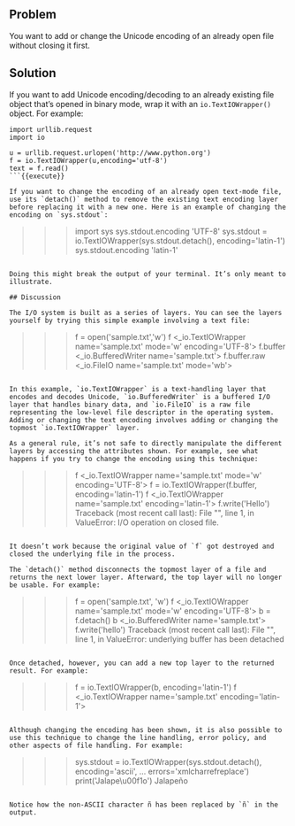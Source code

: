 ## Problem

You want to add or change the Unicode encoding of an already open file without closing it first.

## Solution

If you want to add Unicode encoding/decoding to an already existing file object that’s opened in binary mode, wrap it with an `io.TextIOWrapper()` object. For example:

```
import urllib.request
import io

u = urllib.request.urlopen('http://www.python.org')
f = io.TextIOWrapper(u,encoding='utf-8')
text = f.read()
```{{execute}}

If you want to change the encoding of an already open text-mode file, use its `detach()` method to remove the existing text encoding layer before replacing it with a new one. Here is an example of changing the encoding on `sys.stdout`:

```
>>> import sys
>>> sys.stdout.encoding
'UTF-8'
>>> sys.stdout = io.TextIOWrapper(sys.stdout.detach(), encoding='latin-1')
>>> sys.stdout.encoding
'latin-1'
>>>
```{{execute}}

Doing this might break the output of your terminal. It’s only meant to illustrate.

## Discussion

The I/O system is built as a series of layers. You can see the layers yourself by trying this simple example involving a text file:

```
>>> f = open('sample.txt','w')
>>> f
<_io.TextIOWrapper name='sample.txt' mode='w' encoding='UTF-8'>
>>> f.buffer
<_io.BufferedWriter name='sample.txt'>
>>> f.buffer.raw
<_io.FileIO name='sample.txt' mode='wb'>
>>>
```{{execute}}

In this example, `io.TextIOWrapper` is a text-handling layer that encodes and decodes Unicode, `io.BufferedWriter` is a buffered I/O layer that handles binary data, and `io.FileIO` is a raw file representing the low-level file descriptor in the operating system. Adding or changing the text encoding involves adding or changing the topmost `io.TextIOWrapper` layer.

As a general rule, it’s not safe to directly manipulate the different layers by accessing the attributes shown. For example, see what happens if you try to change the encoding using this technique:

```
>>> f
<_io.TextIOWrapper name='sample.txt' mode='w' encoding='UTF-8'>
>>> f = io.TextIOWrapper(f.buffer, encoding='latin-1')
>>> f
<_io.TextIOWrapper name='sample.txt' encoding='latin-1'>
>>> f.write('Hello')
Traceback (most recent call last):
  File "<stdin>", line 1, in <module>
ValueError: I/O operation on closed file.
>>>
```{{execute}}

It doesn’t work because the original value of `f` got destroyed and closed the underlying file in the process.

The `detach()` method disconnects the topmost layer of a file and returns the next lower layer. Afterward, the top layer will no longer be usable. For example:

```
>>> f = open('sample.txt', 'w')
>>> f
<_io.TextIOWrapper name='sample.txt' mode='w' encoding='UTF-8'>
>>> b = f.detach()
>>> b
<_io.BufferedWriter name='sample.txt'>
>>> f.write('hello')
Traceback (most recent call last):
  File "<stdin>", line 1, in <module>
ValueError: underlying buffer has been detached
>>>
```{{execute}}

Once detached, however, you can add a new top layer to the returned result. For example:

```
>>> f = io.TextIOWrapper(b, encoding='latin-1')
>>> f
<_io.TextIOWrapper name='sample.txt' encoding='latin-1'>
>>>
```{{execute}}

Although changing the encoding has been shown, it is also possible to use this technique to change the line handling, error policy, and other aspects of file handling. For example:

```
>>> sys.stdout = io.TextIOWrapper(sys.stdout.detach(), encoding='ascii',
...                               errors='xmlcharrefreplace')
>>> print('Jalape\u00f1o')
Jalape&#241;o
>>>
```{{execute}}

Notice how the non-ASCII character ñ has been replaced by `ñ` in the output.